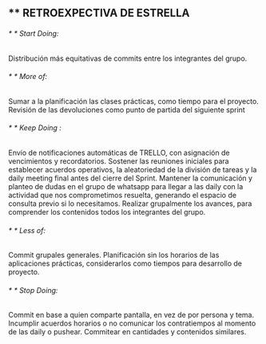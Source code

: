 ## ** RETROEXPECTIVA DE ESTRELLA

###### * * Start Doing: 
Distribución más equitativas de commits entre los integrantes del grupo.

###### * * More of: 
Sumar a la planificación las clases prácticas, como tiempo para el proyecto.
Revisión de las devoluciones como punto de partida del siguiente sprint

###### * * Keep Doing : 
Envío de notificaciones automáticas de TRELLO, con asignación de vencimientos y recordatorios.
Sostener las reuniones iniciales para establecer acuerdos operativos, la aleatoriedad de la división de tareas y la daily meeting final antes del cierre del Sprint.
Mantener la comunicación y planteo de dudas en el grupo de whatsapp para llegar a las daily con la actividad que nos comprometimos resuelta, generando el espacio de consulta previo si lo necesitamos.
Realizar grupalmente los avances, para comprender los contenidos todos los integrantes del grupo.
###### * * Less of: 
Commit grupales generales.
Planificación sin los horarios de las aplicaciones prácticas, considerarlos como tiempos para desarrollo de proyecto.

###### * * Stop Doing: 
Commit en base a quien comparte pantalla, en  vez de por persona y tema.
Incumplir acuerdos horarios o no comunicar los contratiempos al momento de las daily o pushear.
Commitear en cantidades y contenidos similares.